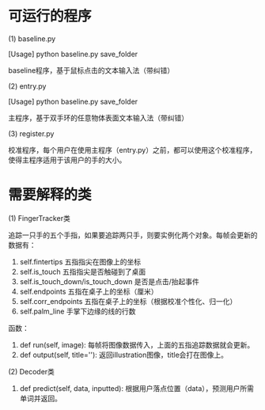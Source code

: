 # 可运行的程序

(1) baseline.py

[Usage] python baseline.py save_folder

baseline程序，基于鼠标点击的文本输入法（带纠错）

(2) entry.py

[Usage] python baseline.py save_folder

主程序，基于双手环的任意物体表面文本输入法（带纠错）

(3) register.py

校准程序，每个用户在使用主程序（entry.py）之前，都可以使用这个校准程序，使得主程序适用于该用户的手的大小。

# 需要解释的类

(1) FingerTracker类

追踪一只手的五个手指，如果要追踪两只手，则要实例化两个对象。每帧会更新的数据有：

1. self.fintertips 五指指尖在图像上的坐标
2. self.is_touch 五指指尖是否触碰到了桌面
3. self.is_touch_down/is_touch_down 是否是点击/抬起事件
4. self.endpoints 五指在桌子上的坐标（厘米）
5. self.corr_endpoints 五指在桌子上的坐标（根据校准个性化、归一化）
6. self.palm_line 手掌下边缘的线的行数

函数：

1. def run(self, image): 每帧将图像数据传入，上面的五指追踪数据就会更新。
2. def output(self, title=''): 返回illustration图像，title会打在图像上。

(2) Decoder类

1. def predict(self, data, inputted): 根据用户落点位置（data），预测用户所需单词并返回。
 
